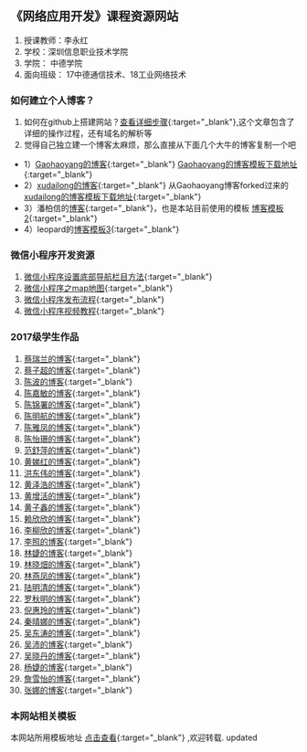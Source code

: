
## 《网络应用开发》课程资源网站

1. 授课教师：李永红
2. 学校：深圳信息职业技术学院
3. 学院： 中德学院
4. 面向班级： 17中德通信技术、18工业网络技术

### 如何建立个人博客？

1.  如何在github上搭建网站？[查看详细步骤](https://www.cnblogs.com/camille666/p/how_to_build_website_at_github.html/){:target="_blank"},这个文章包含了详细的操作过程，还有域名的解析等
2.  觉得自己独立建一个博客太麻烦，那么直接从下面几个大牛的博客复制一个吧
- 1）[Gaohaoyang的博客](https://gaohaoyang.github.io/){:target="_blank"}
   [Gaohaoyang的博客模板下载地址](https://github.com/gaohaoyang/gaohaoyang.github.io){:target="_blank"}
- 2）[xudailong的博客](https://643435675.github.io/){:target="_blank"} 从Gaohaoyang博客forked过来的 
[xudailong的博客模板下载地址](https://github.com/643435675/643435675.github.io/){:target="_blank"}
- 3）潘柏信的[博客](http://baixin.io/){:target="_blank"}，也是本站目前使用的模板
  [博客模板2](https://github.com/leopardpan/leopardpan.github.io){:target="_blank"}
- 4）leopard的[博客模板3](https://github.com/MengZheK/kangblog.github.io){:target="_blank"}

### 微信小程序开发资源
1. [微信小程序设置底部导航栏目方法](https://blog.csdn.net/u012118993/article/details/52943783){:target="_blank"} 
2. [微信小程序之map地图](https://blog.csdn.net/hedong_77/article/details/55189978){:target="_blank"}
3. [微信小程序发布流程](https://jingyan.baidu.com/article/fea4511a2e027cf7bb91250c.html ){:target="_blank"}
4. [微信小程序视频教程](https://pan.baidu.com/s/1kUXxZ0b){:target="_blank"}

### 2017级学生作品

1. [蔡瑞兰的博客]( https://RaeLyn-Cai.github.io){:target="_blank"}
2. [蔡子超的博客]( https://xing8228.github.io){:target="_blank"}
3. [陈波的博客]( https://kriszhan.github.io){:target="_blank"}
4. [陈嘉敏的博客]( https://shujsegubfgf.github.io){:target="_blank"}
5. [陈锦署的博客]( https://chenjinshu123.github.io/){:target="_blank"}
6. [陈明航的博客]( https://crazylxr.github.io/){:target="_blank"}
7. [陈雅凤的博客]( http://neineimax.guthub.io){:target="_blank"}
8. [陈怡珊的博客]( https://chenyishan.github.io/){:target="_blank"}
9. [范舒萍的博客]( https://fanshuping.github.io/){:target="_blank"}
10. [黄娣红的博客]( https://verygoo.github.io){:target="_blank"}
11. [洪东伟的博客]( https://youarestrict.github.io){:target="_blank"}
12. [黄泽浩的博客]( https://huang1212.github.io/){:target="_blank"}
13. [黄增活的博客]( https://kokozh.github.io/){:target="_blank"}
14. [黄子鑫的博客]( https://hzx0406.github.io/){:target="_blank"}
15. [赖欣欣的博客]( https://lxxxzf.github.io/){:target="_blank"}
16. [李柳欣的博客]( https://luckyabgelgirl.github.io/){:target="_blank"}
17. [李照的博客]( https://www.lizhao.tech/){:target="_blank"}
18. [林婕的博客]( https://L55J.github.io/){:target="_blank"}
19. [林晓畑的博客]( https://lxtxx.github.io){:target="_blank"}
20. [林燕凤的博客]( https://Raynas.github.io){:target="_blank"}
21. [陆明清的博客]( https://babylikeLmq.github.io){:target="_blank"}
22. [罗秋明的博客]( https://ywhlqm.github.io){:target="_blank"}
23. [倪惠玲的博客]( https://nihuiling.github.io/){:target="_blank"}
24. [秦晴娜的博客]( https://QINQQN.github.io){:target="_blank"}
25. [吴东涛的博客]( https://wuyanzu12.github.io){:target="_blank"}
26. [吴沛的博客]( https://eyerer.github.io){:target="_blank"}
27. [吴晓丹的博客]( http://toothpaste5576.github.io/){:target="_blank"}
28. [杨婕的博客]( https://gemkerr.github.io/){:target="_blank"}
29. [詹雪怡的博客]( https://ChanYeol61.github.io){:target="_blank"}
30. [张娜的博客]( https://nzzzzzzzz.github.io){:target="_blank"}


### 本网站相关模板
本网站所用模板地址 [点击查看](https://github.com/cuteftp/cuteftp.github.io/){:target="_blank"} ,欢迎转载.
updated 


